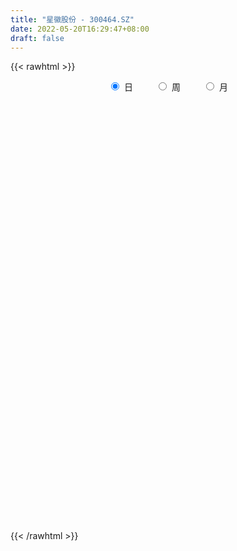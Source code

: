 ```yaml
---
title: "星徽股份 - 300464.SZ"
date: 2022-05-20T16:29:47+08:00
draft: false
---
```

{{< rawhtml >}}
    <div style="text-align: center">
        <label style="padding: 1rem;"><input style="margin-right: .5rem" type="radio" name="period" value="D" checked onclick="period_change(this)">日</label>
        <label style="padding: 1rem;"><input style="margin-right: .5rem" type="radio" name="period" value="W" onclick="period_change(this)">周</label>
        <label style="padding: 1rem;"><input style="margin-right: .5rem" type="radio" name="period" value="M" onclick="period_change(this)">月</label>
    </div>
    <div id="chart" style="height: 700px;"></div> 
    <script type="text/javascript">
        const D_v = [40426.05,35554.09,29021.0,36115.69,47760.44,37152.0,68217.59,32330.0,17977.0,28630.0,35648.0,125088.59,203458.88,190765.1,249721.92,312408.65,256262.39,196240.43,126791.97,119339.68,147076.0,98170.0,72836.0,81566.0,61381.9,62491.0,288006.92,217237.4,108459.0,85604.16,157961.0,110753.9,79134.34,64964.25,62112.28,56644.5,62821.92,40521.02,39549.67,69399.86,40196.3,333998.36,245698.13,142164.17,113803.89,85067.0,107429.0,69345.0,94027.13,60865.0,85901.43,159921.01,108648.04,77388.04,68729.0,67795.56,64045.0,74047.0,86052.58,94851.58,84033.5,86192.82,62891.17,64389.95,116699.8,149017.09,101930.74,112407.42,115144.5,97113.33,51263.0,45547.5,161447.42,81336.42,144243.5,96423.0,90787.0,109660.47,115315.5,139441.77,75101.48,55406.0,137844.97,87633.0,99939.88,110269.0,107275.95,82070.69,137339.92,96575.0,63847.39,82461.04,57292.5,39659.0,48891.0,92131.42,143581.04,67405.76,52632.0,29745.5,89827.0,198142.76,211073.87,102604.37,46165.0,101010.23,71942.05,160947.54,126871.5,70993.03,64681.5,55770.38,54237.0,65339.95,70012.38,61219.73,60892.66,77133.39,84929.01,51922.71,62776.71,44854.69,45770.36,56206.21,57676.98,75617.77,87252.36,70401.92,50616.0,56269.74,37455.9,32430.8,45521.9,68682.0,229783.54,122583.63,259061.61,471556.24,536422.35,438865.1,221526.55,158769.1,148186.55,114158.0,121616.0,106538.56,105983.91,110079.15,134989.0,80267.0,95212.14,75377.5,90834.0,56547.74,60967.5,72814.97,42614.5,43349.0,50143.5,50636.94,53184.06,76126.0,63947.0,51448.0,69177.0,73098.5,55372.0,40124.0,57900.0,56006.0,64048.99,101906.0,58784.0,71877.5,42107.0,51266.0,52581.49,44142.0,94822.0,75399.97,48396.0,59493.0,32511.99,36258.0,49202.0,28476.0,37715.4,46776.0,42378.0,33558.88,42553.0,37024.0,35903.0,56822.0,51555.0,41907.0,32056.0,32359.0,34012.0,33267.0,34182.06,56294.0,61772.07,61193.95,40433.0,39677.5,49728.0,65894.87,50305.6,44134.57,35834.0,40687.5,55542.07,124871.08,253298.26,397542.31,364436.01,247249.75,240181.54,173544.08,136799.57,125564.94,105039.51,78292.94,64187.0,223895.0,165923.0,122363.46,58761.95,49865.95,59150.0,63806.0,91417.0,84971.71,91120.65,75822.5,52244.5,204382.57,211729.22,229448.15,150175.5,114520.0,113016.5,103535.2,70381.5,109549.77,97457.2,122190.35,82752.15,132602.5]
const D_histogram = [0.0,0.0089025641,-0.0012632625,-0.0037698985,-0.0070603525,0.0020653552,-0.0266608168,-0.0381186222,-0.0456916436,-0.0357080001,-0.0164321239,0.061110307,0.167790781,0.2765870843,0.4897529626,0.6142293024,0.5906203812,0.55103092,0.5175416939,0.4144809013,0.2837591093,0.2057235106,0.1094492757,0.0193043473,-0.0980551948,-0.1986550653,-0.3666250514,-0.4918756006,-0.5622418572,-0.5804739913,-0.5471580987,-0.5209610666,-0.486010205,-0.4226845435,-0.3745628379,-0.3331723558,-0.3063457373,-0.2657430025,-0.227601095,-0.2033313019,-0.1649525754,0.0178414185,0.0683780797,0.1002218912,0.1165371255,0.1034913429,0.1126957755,0.1012834822,0.053065718,0.0294962463,0.0193532864,0.0410877636,0.0164753792,0.0106532456,-0.0111903701,-0.0355235903,-0.0326190979,-0.0388856899,-0.0109164548,0.0153718149,0.0385552015,0.0259423124,0.0202130207,0.0177761505,0.0404644946,0.0629411864,0.0673709049,0.0486161858,0.0621509753,0.0401898419,0.0308635516,0.0209406184,-0.0533396707,-0.0899139463,-0.1332796156,-0.1700286314,-0.1798948307,-0.1815568319,-0.1584303719,-0.1429543994,-0.1168046423,-0.097194712,-0.0461142087,-0.0034082461,0.0369231806,0.0703770156,0.0982441773,0.0992269536,0.1220102158,0.1135891668,0.1023850051,0.0712833044,0.0495997975,0.0297376564,0.0298594859,0.0430706155,0.0732677984,0.0791763469,0.0534166392,0.0511561592,0.0700082092,0.1009453655,0.0565569474,0.0105499396,-0.0143003753,-0.0519963923,-0.0796948328,-0.1250204129,-0.1621407614,-0.1694665857,-0.1739400916,-0.1632313337,-0.1553213166,-0.1505024967,-0.1258327586,-0.0973853992,-0.0665632434,-0.0510328876,-0.0138761167,0.0176887102,0.0478826783,0.0640382871,0.0704020643,0.0854506903,0.1011301181,0.1161524828,0.1411979604,0.1434493915,0.1462852212,0.1362417353,0.1285525439,0.1173436484,0.1125451058,0.111121306,0.1256739856,0.1128150328,0.1450950929,0.2725676136,0.3158315669,0.253549632,0.1871510373,0.1167591327,0.077282543,0.0431219433,0.0171766578,-0.0061275421,-0.0252643968,-0.0260504095,-0.0299119542,-0.028410636,-0.0439835795,-0.0706180859,-0.0630616363,-0.0585780614,-0.0663328563,-0.0818388957,-0.0858876462,-0.0791563091,-0.070307913,-0.0578834805,-0.0513951584,-0.029066988,-0.0100402939,0.000837159,-0.0086433595,-0.0042019335,-0.0091266981,-0.0017740977,0.0065105589,-0.0061295531,0.0045295731,-0.0122583638,-0.012794589,-0.0375488232,-0.0531248382,-0.0715831701,-0.1034808462,-0.1189197014,-0.1593381825,-0.1548573676,-0.1374327235,-0.1041990335,-0.0753247468,-0.0537156902,-0.0510724022,-0.043746059,-0.0375978803,-0.0209375772,-0.0119158274,0.0001687451,0.0231118073,0.0292691883,0.042385085,0.0341893944,0.0372384332,0.0349653848,0.0383304919,0.0449657183,0.0429894504,0.0349831056,0.0254517276,0.0026425966,-0.0298518101,-0.0385655391,-0.0331056664,-0.0355654085,-0.0497989502,-0.0341763654,-0.0171741983,0.0043077624,0.0274616329,0.0446434795,0.0526124885,0.072138352,0.1679192624,0.1784563157,0.2028899632,0.1806836098,0.1695634381,0.1413376266,0.1112059576,0.0671659392,0.0203930623,-0.0205818727,-0.0372207633,-0.0153130388,-0.0118400617,-0.0347547632,-0.0493157751,-0.0526597302,-0.0525067934,-0.0743011283,-0.0759927371,-0.1114093614,-0.1537282935,-0.1658958203,-0.1766562009,-0.1070721709,-0.0588183918,-0.016756835,0.0122368697,0.0263866966,0.0342598303,0.0434516363,0.0426782497,0.0566619722,0.049038669,0.0613455428,0.0604704112,0.072939111]
const D_fast = [0.0,0.0111282051,0.0006465629,-0.0028025478,-0.0078580898,0.0017839567,-0.0336074196,-0.0545948805,-0.0735908128,-0.0725341693,-0.0573663241,0.0354536836,0.1840818528,0.3620249272,0.6976290462,0.9756627115,1.0997088856,1.1978771544,1.2937733518,1.2943327845,1.2345507699,1.2079460488,1.1390341329,1.0537152912,0.9118419504,0.7615783136,0.5019520647,0.2537326153,0.0428058945,-0.1205447375,-0.2240183695,-0.3280616041,-0.4146132938,-0.4569587681,-0.502477772,-0.5443803788,-0.5941401946,-0.6199732105,-0.6387315767,-0.6652946091,-0.6681540265,-0.4808996779,-0.4132684968,-0.3563692126,-0.3109196968,-0.2980926438,-0.2607142672,-0.24680569,-0.2817570247,-0.2979524349,-0.3032570732,-0.2712506551,-0.2917441946,-0.2949030169,-0.319544225,-0.3527583428,-0.3580086249,-0.3739966393,-0.348756518,-0.3186252946,-0.2858031076,-0.2919304186,-0.2926064552,-0.2905992877,-0.25779482,-0.2195828316,-0.1983103868,-0.2049110595,-0.1758385261,-0.187752199,-0.1893626015,-0.19405038,-0.2816655868,-0.340718349,-0.4174039222,-0.4966600958,-0.5515000029,-0.598551212,-0.615032345,-0.6352949723,-0.6383463758,-0.6430351235,-0.6034831723,-0.5616292713,-0.5120670494,-0.4610189605,-0.4085907546,-0.3828012399,-0.3295154236,-0.309539181,-0.2951470914,-0.3084279661,-0.3177115235,-0.3301392506,-0.3225525495,-0.2985737661,-0.2500596336,-0.2243569984,-0.2367625463,-0.2262339864,-0.1898798841,-0.1337063865,-0.1639555677,-0.2073250907,-0.2357504994,-0.2864456145,-0.3340677632,-0.4106484465,-0.4883039853,-0.537996456,-0.5859549849,-0.6160540604,-0.6469743724,-0.6797811767,-0.6865696282,-0.6824686187,-0.6682872737,-0.6655151399,-0.6318273981,-0.5958403936,-0.5536757559,-0.5215105754,-0.4975462821,-0.4611349835,-0.4201730262,-0.3761125408,-0.3157675731,-0.2776537942,-0.2382466592,-0.2142297112,-0.1897807666,-0.17165375,-0.1483160161,-0.1219594895,-0.0759883134,-0.0606435081,0.0079103252,0.2035247493,0.3257465944,0.3268520674,0.3072412321,0.2660391107,0.2458831567,0.2225030428,0.2008519217,0.1760158363,0.1505628824,0.1432642674,0.1319247341,0.1263233934,0.099754555,0.0554655271,0.0472565677,0.0370956272,0.0127576182,-0.0232081452,-0.0487288071,-0.0617865473,-0.0705151295,-0.0725615671,-0.0789220346,-0.0638606112,-0.0473439905,-0.0362572479,-0.0478986063,-0.0445076637,-0.0517141028,-0.0448050268,-0.0348927305,-0.0490652308,-0.0372737113,-0.0571262392,-0.0608611116,-0.0950025516,-0.1238597762,-0.1602139005,-0.2179817882,-0.2631505688,-0.3434035955,-0.3776371225,-0.3945706593,-0.3873867276,-0.3773436276,-0.3691634936,-0.3792883061,-0.3828984776,-0.386149769,-0.3747238603,-0.3686810673,-0.3565543085,-0.3278332945,-0.3143586164,-0.2906464485,-0.2902947904,-0.2779361433,-0.2714678455,-0.2585201154,-0.2406434595,-0.2318723648,-0.2311329332,-0.2343013793,-0.2564498612,-0.2964072204,-0.3147623341,-0.317578878,-0.3289299723,-0.3556132515,-0.3485347581,-0.3358261406,-0.3132672393,-0.2832479605,-0.2549052441,-0.233783113,-0.1962226614,-0.0584619354,-0.0033108033,0.0718453351,0.0948098841,0.126080572,0.1331891671,0.1308589875,0.1036104539,0.0619358425,0.0158154394,-0.0101286421,0.0079508227,0.0084637844,-0.0231396079,-0.0500295636,-0.0665384512,-0.0795122127,-0.1198818297,-0.1405716227,-0.2038405874,-0.2845915929,-0.3382330748,-0.3931575056,-0.3503415183,-0.3167923371,-0.2789199891,-0.246867067,-0.2261205659,-0.2096824747,-0.1896277596,-0.1797315838,-0.1515823682,-0.1469460042,-0.1193027446,-0.1050602735,-0.0743567959]
const D_slow = [0.0,0.002225641,0.0019098254,0.0009673508,-0.0007977373,-0.0002813985,-0.0069466027,-0.0164762583,-0.0278991692,-0.0368261692,-0.0409342002,-0.0256566234,0.0162910718,0.0854378429,0.2078760835,0.3614334091,0.5090885044,0.6468462344,0.7762316579,0.8798518832,0.9507916606,1.0022225382,1.0295848571,1.034410944,1.0098971452,0.9602333789,0.8685771161,0.7456082159,0.6050477516,0.4599292538,0.3231397291,0.1928994625,0.0713969112,-0.0342742246,-0.1279149341,-0.211208023,-0.2877944574,-0.354230208,-0.4111304817,-0.4619633072,-0.5032014511,-0.4987410964,-0.4816465765,-0.4565911037,-0.4274568223,-0.4015839866,-0.3734100427,-0.3480891722,-0.3348227427,-0.3274486811,-0.3226103595,-0.3123384186,-0.3082195738,-0.3055562625,-0.308353855,-0.3172347525,-0.325389527,-0.3351109495,-0.3378400632,-0.3339971095,-0.3243583091,-0.317872731,-0.3128194758,-0.3083754382,-0.2982593146,-0.282524018,-0.2656812917,-0.2535272453,-0.2379895015,-0.227942041,-0.2202261531,-0.2149909985,-0.2283259161,-0.2508044027,-0.2841243066,-0.3266314645,-0.3716051721,-0.4169943801,-0.4566019731,-0.4923405729,-0.5215417335,-0.5458404115,-0.5573689637,-0.5582210252,-0.5489902301,-0.5313959762,-0.5068349318,-0.4820281934,-0.4515256395,-0.4231283478,-0.3975320965,-0.3797112704,-0.367311321,-0.3598769069,-0.3524120355,-0.3416443816,-0.323327432,-0.3035333453,-0.2901791855,-0.2773901457,-0.2598880934,-0.234651752,-0.2205125151,-0.2178750303,-0.2214501241,-0.2344492222,-0.2543729304,-0.2856280336,-0.3261632239,-0.3685298703,-0.4120148932,-0.4528227267,-0.4916530558,-0.52927868,-0.5607368696,-0.5850832194,-0.6017240303,-0.6144822522,-0.6179512814,-0.6135291038,-0.6015584342,-0.5855488625,-0.5679483464,-0.5465856738,-0.5213031443,-0.4922650236,-0.4569655335,-0.4211031856,-0.3845318803,-0.3504714465,-0.3183333105,-0.2889973984,-0.2608611219,-0.2330807955,-0.201662299,-0.1734585409,-0.1371847676,-0.0690428643,0.0099150275,0.0733024355,0.1200901948,0.149279978,0.1686006137,0.1793810995,0.183675264,0.1821433784,0.1758272792,0.1693146769,0.1618366883,0.1547340293,0.1437381345,0.126083613,0.1103182039,0.0956736886,0.0790904745,0.0586307506,0.037158839,0.0173697618,-0.0002072165,-0.0146780866,-0.0275268762,-0.0347936232,-0.0373036967,-0.0370944069,-0.0392552468,-0.0403057302,-0.0425874047,-0.0430309291,-0.0414032894,-0.0429356777,-0.0418032844,-0.0448678753,-0.0480665226,-0.0574537284,-0.070734938,-0.0886307305,-0.114500942,-0.1442308674,-0.184065413,-0.2227797549,-0.2571379358,-0.2831876941,-0.3020188808,-0.3154478034,-0.3282159039,-0.3391524187,-0.3485518887,-0.353786283,-0.3567652399,-0.3567230536,-0.3509451018,-0.3436278047,-0.3330315335,-0.3244841849,-0.3151745766,-0.3064332304,-0.2968506074,-0.2856091778,-0.2748618152,-0.2661160388,-0.2597531069,-0.2590924577,-0.2665554103,-0.276196795,-0.2844732116,-0.2933645638,-0.3058143013,-0.3143583927,-0.3186519423,-0.3175750017,-0.3107095934,-0.2995487236,-0.2863956014,-0.2683610134,-0.2263811978,-0.1817671189,-0.1310446281,-0.0858737257,-0.0434828661,-0.0081484595,0.0196530299,0.0364445147,0.0415427803,0.0363973121,0.0270921213,0.0232638616,0.0203038461,0.0116151553,-0.0007137885,-0.013878721,-0.0270054194,-0.0455807014,-0.0645788857,-0.092431226,-0.1308632994,-0.1723372545,-0.2165013047,-0.2432693474,-0.2579739454,-0.2621631541,-0.2591039367,-0.2525072625,-0.243942305,-0.2330793959,-0.2224098335,-0.2082443404,-0.1959846732,-0.1806482875,-0.1655306847,-0.1472959069]
const D_data = [['2021-05-11', 11.8579, 11.9874, 11.6686, 12.1369],['2021-05-12', 12.0173, 12.1269, 11.8081, 12.1568],['2021-05-13', 12.107, 11.8878, 11.838, 12.107],['2021-05-14', 11.9077, 11.9476, 11.8579, 11.9974],['2021-05-17', 11.7583, 11.9177, 11.4494, 11.9775],['2021-05-18', 11.838, 12.0871, 11.7583, 12.1469],['2021-05-19', 12.1369, 11.549, 11.3597, 12.1369],['2021-05-20', 11.3597, 11.6287, 11.2899, 11.7483],['2021-05-21', 11.5689, 11.5889, 11.539, 11.6785],['2021-05-24', 11.5091, 11.7782, 11.4394, 11.8579],['2021-05-25', 11.7583, 11.9476, 11.7184, 12.107],['2021-05-26', 12.0074, 12.954, 11.828, 13.0835],['2021-05-27', 12.8544, 13.9106, 12.7049, 14.3491],['2021-05-28', 14.1697, 14.7078, 14.0999, 14.8373],['2021-05-31', 15.0466, 17.2189, 14.3989, 17.6473],['2021-06-01', 16.8402, 17.5078, 16.5213, 19.431],['2021-06-02', 17.3384, 16.4715, 15.9633, 17.7071],['2021-06-03', 16.7206, 16.6409, 15.6644, 16.9897],['2021-06-04', 16.45, 17.05, 16.32, 17.12],['2021-06-07', 17.15, 16.3, 16.16, 17.3],['2021-06-08', 16.44, 15.73, 15.31, 16.47],['2021-06-09', 15.5, 16.16, 15.5, 16.38],['2021-06-10', 16.02, 15.73, 15.43, 16.03],['2021-06-11', 15.73, 15.5, 14.9, 15.84],['2021-06-15', 15.15, 14.71, 14.66, 15.2],['2021-06-16', 14.71, 14.35, 14.31, 15.06],['2021-06-17', 11.48, 12.68, 11.48, 12.75],['2021-06-18', 12.34, 12.19, 11.92, 12.56],['2021-06-21', 11.92, 12.02, 11.85, 12.34],['2021-06-22', 12.05, 12.05, 11.91, 12.15],['2021-06-23', 12.05, 12.34, 12.03, 12.92],['2021-06-24', 12.49, 12.02, 12.0, 12.55],['2021-06-25', 11.98, 11.91, 11.75, 12.01],['2021-06-28', 11.89, 12.17, 11.83, 12.26],['2021-06-29', 12.09, 11.95, 11.84, 12.17],['2021-06-30', 11.98, 11.8, 11.73, 12.08],['2021-07-01', 11.81, 11.51, 11.5, 11.9],['2021-07-02', 11.45, 11.59, 11.36, 11.65],['2021-07-05', 11.54, 11.52, 11.43, 11.6],['2021-07-06', 11.49, 11.28, 11.13, 11.49],['2021-07-07', 11.23, 11.41, 11.17, 11.46],['2021-07-08', 11.8, 13.69, 11.72, 13.69],['2021-07-09', 12.6, 12.63, 12.5, 13.13],['2021-07-12', 12.42, 12.62, 12.42, 12.75],['2021-07-13', 12.5, 12.58, 12.23, 12.63],['2021-07-14', 12.68, 12.25, 12.22, 12.7],['2021-07-15', 12.11, 12.55, 12.1, 12.66],['2021-07-16', 12.45, 12.32, 12.23, 12.55],['2021-07-19', 12.26, 11.71, 11.65, 12.32],['2021-07-20', 11.63, 11.81, 11.53, 11.96],['2021-07-21', 11.69, 11.86, 11.53, 11.89],['2021-07-22', 11.75, 12.27, 11.75, 12.85],['2021-07-23', 12.13, 11.66, 11.66, 12.2],['2021-07-26', 11.53, 11.78, 11.4, 11.9],['2021-07-27', 11.73, 11.46, 11.43, 11.83],['2021-07-28', 11.56, 11.24, 11.14, 11.72],['2021-07-29', 11.35, 11.45, 11.27, 11.57],['2021-07-30', 11.56, 11.25, 11.14, 11.56],['2021-08-02', 11.15, 11.67, 11.15, 11.8],['2021-08-03', 11.74, 11.75, 11.68, 12.1],['2021-08-04', 11.65, 11.82, 11.61, 11.9],['2021-08-05', 11.69, 11.38, 11.33, 11.81],['2021-08-06', 11.24, 11.39, 11.24, 11.5],['2021-08-09', 11.39, 11.38, 11.27, 11.47],['2021-08-10', 11.31, 11.73, 11.25, 11.75],['2021-08-11', 11.72, 11.85, 11.69, 12.29],['2021-08-12', 11.89, 11.71, 11.66, 12.13],['2021-08-13', 11.62, 11.39, 11.26, 11.68],['2021-08-16', 11.39, 11.79, 11.31, 11.95],['2021-08-17', 11.8, 11.33, 11.26, 11.82],['2021-08-18', 11.32, 11.4, 11.17, 11.45],['2021-08-19', 11.4, 11.33, 11.21, 11.41],['2021-08-20', 11.29, 10.25, 9.83, 11.29],['2021-08-23', 10.2, 10.33, 10.06, 10.36],['2021-08-24', 10.34, 9.9, 9.84, 10.35],['2021-08-25', 9.94, 9.6, 9.49, 9.94],['2021-08-26', 9.68, 9.62, 9.51, 9.86],['2021-08-27', 9.6, 9.49, 9.2, 9.62],['2021-08-30', 9.38, 9.66, 9.25, 9.72],['2021-08-31', 9.59, 9.48, 9.4, 9.99],['2021-09-01', 9.41, 9.55, 9.3, 9.6],['2021-09-02', 9.48, 9.43, 9.36, 9.57],['2021-09-03', 9.45, 9.88, 9.41, 9.88],['2021-09-06', 9.86, 9.93, 9.65, 9.97],['2021-09-07', 9.86, 10.06, 9.78, 10.2],['2021-09-08', 10.04, 10.14, 9.94, 10.22],['2021-09-09', 10.09, 10.23, 9.99, 10.38],['2021-09-10', 10.2, 9.98, 9.94, 10.24],['2021-09-13', 9.92, 10.34, 9.86, 10.39],['2021-09-14', 10.38, 10.02, 9.99, 10.38],['2021-09-15', 9.92, 9.96, 9.88, 10.08],['2021-09-16', 9.92, 9.61, 9.59, 10.06],['2021-09-17', 9.67, 9.58, 9.37, 9.67],['2021-09-22', 9.52, 9.47, 9.39, 9.56],['2021-09-23', 9.47, 9.64, 9.47, 9.77],['2021-09-24', 9.65, 9.82, 9.47, 9.98],['2021-09-27', 9.91, 10.15, 9.66, 10.33],['2021-09-28', 10.02, 9.96, 9.87, 10.14],['2021-09-29', 9.91, 9.52, 9.52, 9.92],['2021-09-30', 9.56, 9.74, 9.55, 9.8],['2021-10-08', 9.79, 10.06, 9.75, 10.17],['2021-10-11', 10.03, 10.38, 9.96, 10.6],['2021-10-12', 10.2, 9.43, 9.35, 10.31],['2021-10-13', 9.3, 9.16, 9.0, 9.37],['2021-10-14', 9.1, 9.2, 9.09, 9.24],['2021-10-15', 9.17, 8.81, 8.78, 9.24],['2021-10-18', 8.7, 8.67, 8.43, 8.73],['2021-10-19', 8.22, 8.13, 8.06, 8.34],['2021-10-20', 8.08, 7.85, 7.73, 8.08],['2021-10-21', 7.79, 7.92, 7.73, 7.94],['2021-10-22', 7.92, 7.73, 7.66, 7.93],['2021-10-25', 7.67, 7.74, 7.53, 7.77],['2021-10-26', 7.72, 7.56, 7.55, 7.8],['2021-10-27', 7.66, 7.36, 7.27, 7.7],['2021-10-28', 7.35, 7.5, 7.22, 7.56],['2021-10-29', 7.43, 7.52, 7.38, 7.68],['2021-11-01', 7.55, 7.56, 7.43, 7.67],['2021-11-02', 7.59, 7.36, 7.28, 7.73],['2021-11-03', 7.39, 7.66, 7.33, 7.69],['2021-11-04', 7.71, 7.69, 7.55, 7.72],['2021-11-05', 7.68, 7.78, 7.61, 7.85],['2021-11-08', 7.76, 7.69, 7.57, 7.79],['2021-11-09', 7.69, 7.6, 7.55, 7.73],['2021-11-10', 7.58, 7.75, 7.48, 7.76],['2021-11-11', 7.71, 7.84, 7.66, 7.91],['2021-11-12', 7.85, 7.93, 7.71, 8.04],['2021-11-15', 7.9, 8.2, 7.9, 8.24],['2021-11-16', 8.21, 8.04, 8.04, 8.29],['2021-11-17', 8.02, 8.12, 7.98, 8.21],['2021-11-18', 8.15, 8.0, 7.93, 8.15],['2021-11-19', 8.03, 8.04, 7.92, 8.12],['2021-11-22', 8.07, 8.0, 7.96, 8.1],['2021-11-23', 8.0, 8.09, 7.95, 8.13],['2021-11-24', 8.08, 8.17, 7.98, 8.29],['2021-11-25', 8.16, 8.47, 8.08, 8.93],['2021-11-26', 8.38, 8.2, 8.18, 8.56],['2021-11-29', 8.0, 8.9, 7.96, 9.12],['2021-11-30', 9.2, 10.68, 8.95, 10.68],['2021-12-01', 10.88, 10.32, 10.01, 10.99],['2021-12-02', 9.9, 9.18, 9.08, 9.98],['2021-12-03', 9.2, 8.97, 8.96, 9.31],['2021-12-06', 9.03, 8.69, 8.67, 9.05],['2021-12-07', 8.74, 8.88, 8.62, 8.89],['2021-12-08', 8.8, 8.82, 8.7, 8.92],['2021-12-09', 8.71, 8.81, 8.7, 9.04],['2021-12-10', 8.77, 8.74, 8.73, 9.0],['2021-12-13', 8.74, 8.69, 8.53, 8.81],['2021-12-14', 8.67, 8.87, 8.58, 8.92],['2021-12-15', 9.1, 8.82, 8.8, 9.2],['2021-12-16', 8.82, 8.88, 8.73, 8.94],['2021-12-17', 8.84, 8.62, 8.6, 8.88],['2021-12-20', 8.56, 8.34, 8.34, 8.67],['2021-12-21', 8.37, 8.68, 8.35, 8.76],['2021-12-22', 8.72, 8.64, 8.57, 8.72],['2021-12-23', 8.6, 8.44, 8.4, 8.64],['2021-12-24', 8.42, 8.23, 8.1, 8.43],['2021-12-27', 8.23, 8.26, 8.12, 8.31],['2021-12-28', 8.28, 8.34, 8.19, 8.36],['2021-12-29', 8.35, 8.35, 8.2, 8.45],['2021-12-30', 8.32, 8.4, 8.3, 8.45],['2021-12-31', 8.4, 8.33, 8.32, 8.49],['2022-01-04', 8.32, 8.57, 8.3, 8.62],['2022-01-05', 8.48, 8.62, 8.43, 8.66],['2022-01-06', 8.6, 8.59, 8.54, 8.67],['2022-01-07', 8.41, 8.33, 8.31, 8.58],['2022-01-10', 8.33, 8.48, 8.06, 8.49],['2022-01-11', 8.48, 8.35, 8.34, 8.6],['2022-01-12', 8.35, 8.5, 8.35, 8.51],['2022-01-13', 8.44, 8.55, 8.44, 8.63],['2022-01-14', 8.58, 8.27, 8.25, 8.58],['2022-01-17', 8.32, 8.55, 8.31, 8.59],['2022-01-18', 8.5, 8.18, 8.14, 8.55],['2022-01-19', 8.2, 8.32, 8.18, 8.42],['2022-01-20', 8.35, 7.92, 7.9, 8.38],['2022-01-21', 7.9, 7.88, 7.76, 8.02],['2022-01-24', 7.86, 7.69, 7.66, 7.93],['2022-01-25', 7.65, 7.3, 7.3, 7.73],['2022-01-26', 7.32, 7.27, 7.17, 7.45],['2022-01-27', 6.74, 6.67, 6.6, 6.92],['2022-01-28', 6.75, 6.98, 6.73, 7.1],['2022-02-07', 7.12, 7.05, 6.92, 7.2],['2022-02-08', 7.05, 7.25, 6.96, 7.25],['2022-02-09', 7.25, 7.25, 7.2, 7.31],['2022-02-10', 7.27, 7.2, 7.12, 7.27],['2022-02-11', 7.18, 6.94, 6.9, 7.19],['2022-02-14', 6.9, 6.94, 6.85, 7.06],['2022-02-15', 6.99, 6.88, 6.81, 7.0],['2022-02-16', 6.94, 7.0, 6.89, 7.03],['2022-02-17', 7.05, 6.91, 6.88, 7.09],['2022-02-18', 6.87, 6.95, 6.8, 6.99],['2022-02-21', 6.98, 7.14, 6.93, 7.17],['2022-02-22', 7.07, 6.98, 6.97, 7.16],['2022-02-23', 7.0, 7.1, 6.98, 7.16],['2022-02-24', 7.06, 6.83, 6.74, 7.16],['2022-02-25', 6.85, 6.94, 6.85, 7.19],['2022-02-28', 6.98, 6.86, 6.72, 7.05],['2022-03-01', 6.79, 6.92, 6.79, 6.94],['2022-03-02', 6.89, 6.98, 6.82, 7.02],['2022-03-03', 7.02, 6.88, 6.86, 7.02],['2022-03-04', 6.88, 6.77, 6.76, 6.9],['2022-03-07', 6.77, 6.69, 6.61, 6.77],['2022-03-08', 6.67, 6.41, 6.3, 6.72],['2022-03-09', 6.43, 6.09, 5.9, 6.49],['2022-03-10', 6.28, 6.21, 6.19, 6.43],['2022-03-11', 6.11, 6.31, 6.07, 6.33],['2022-03-14', 6.31, 6.15, 6.15, 6.37],['2022-03-15', 6.15, 5.88, 5.85, 6.2],['2022-03-16', 5.95, 6.18, 5.9, 6.19],['2022-03-17', 6.3, 6.22, 6.2, 6.34],['2022-03-18', 6.24, 6.33, 6.2, 6.35],['2022-03-21', 6.3, 6.44, 6.3, 6.45],['2022-03-22', 6.44, 6.46, 6.3, 6.52],['2022-03-23', 6.44, 6.41, 6.37, 6.7],['2022-03-24', 6.42, 6.64, 6.31, 6.95],['2022-03-25', 6.88, 7.97, 6.7, 7.97],['2022-03-28', 7.81, 7.3, 7.21, 7.91],['2022-03-29', 7.35, 7.7, 7.1, 7.81],['2022-03-30', 7.37, 7.26, 7.13, 7.48],['2022-03-31', 7.26, 7.44, 7.05, 7.45],['2022-04-01', 7.26, 7.24, 7.12, 7.69],['2022-04-06', 7.14, 7.16, 7.1, 7.3],['2022-04-07', 7.08, 6.86, 6.86, 7.19],['2022-04-08', 6.85, 6.62, 6.62, 6.95],['2022-04-11', 6.62, 6.46, 6.38, 6.78],['2022-04-12', 6.46, 6.59, 6.31, 6.62],['2022-04-13', 6.65, 7.07, 6.45, 7.35],['2022-04-14', 7.17, 6.9, 6.78, 7.22],['2022-04-15', 6.75, 6.5, 6.4, 6.85],['2022-04-18', 6.41, 6.47, 6.21, 6.52],['2022-04-19', 6.45, 6.52, 6.4, 6.65],['2022-04-20', 6.46, 6.51, 6.44, 6.72],['2022-04-21', 6.46, 6.12, 6.07, 6.5],['2022-04-22', 6.08, 6.24, 5.96, 6.45],['2022-04-25', 6.1, 5.63, 5.62, 6.25],['2022-04-26', 5.58, 5.21, 5.1, 5.67],['2022-04-27', 5.13, 5.29, 4.91, 5.32],['2022-04-28', 5.25, 5.08, 5.01, 5.28],['2022-04-29', 5.04, 6.1, 5.04, 6.1],['2022-05-05', 5.89, 6.05, 5.78, 6.08],['2022-05-06', 5.82, 6.15, 5.75, 6.44],['2022-05-09', 5.92, 6.14, 5.92, 6.22],['2022-05-10', 6.11, 6.05, 6.03, 6.28],['2022-05-11', 6.17, 6.02, 6.02, 6.34],['2022-05-12', 5.98, 6.08, 5.95, 6.3],['2022-05-13', 6.13, 5.98, 5.93, 6.15],['2022-05-16', 5.99, 6.21, 5.99, 6.27],['2022-05-17', 6.16, 5.97, 5.8, 6.18],['2022-05-18', 6.05, 6.25, 5.93, 6.26],['2022-05-19', 6.09, 6.14, 5.99, 6.19],['2022-05-20', 6.15, 6.37, 6.15, 6.44]]
const W_v = [58690.03,71716.89,35609.41,7499.58,70103.54,56856.34,61856.27,67570.35,113651.91,76647.51,77111.6,79635.85,39100.19,85742.83,67534.9,69472.19,37893.46,71157.45,127711.64,172447.0,60790.76,313094.62,153913.92,108541.3,71916.08,67371.68,70273.83,76984.66,70401.92,79183.5,80512.63,182175.85,78347.62,102021.99,71335.35,76916.01,73668.92,52463.32,63556.14,176125.32,135954.64,245911.44,145187.91,59284.31,59962.27,67665.18,68127.61,63620.33,49126.94,21444.0,13083.91,69729.93,5239.0,131545.59,1080314.03,335378.02,316315.37,243109.06,141342.31,307656.68,148743.91,128959.38,126010.58,315332.26,194351.71,133238.91,396039.24,142206.6,214048.95,447911.76,365700.3100000001,173425.1,187917.5,492981.4,267652.34,465690.09,201231.21,233080.4,115497.14,88437.46,95960.18,125205.52,273077.46,304426.68,307967.04,326256.64,231614.48,158211.42,130400.44,183321.63,171306.92,110782.94,41430.68,219145.14,480972.66,284359.1,138658.46,139839.41,162154.75,124805.6,75663.82,71564.96,117484.94,86513.26,75812.0,77522.13,181822.39,89620.67,91118.07,100087.5,97252.5,246228.42,260946.54,283944.53,64845.35,233017.57,818971.11,328906.21,342226.18,332324.63,397379.88,514710.19,277321.16,381654.02,369373.6,583286.7200000001,613584.1800000001,668411.63,509050.06,654200.9399999999,320137.81,385690.9,491192.8,647667.88,816468.1900000001,689283.79,440109.19,294968.13,281120.1,250651.39,388995.3700000001,264777.0,168396.0,158651.39,118318.62,119800.82,133283.6,149583.01,156541.66,128960.12,226595.82,212701.91,536127.16,1284185.99,1553646.9099999999,1071130.3799999999,729017.09,1034388.73,586651.0,711019.42,801027.8500000001,683036.02,652767.9299999999,581443.8900000001,415400.45,133776.9,66546.0,678210.1699999999,528511.79,464069.11,669968.62,674390.6000000001,436497.9,283750.54,249162.63,355537.51,162284.02,167012.73,178497.09,158658.99,139354.43,127443.38,112826.07,156784.08,82986.59,73328.6,209743.37,569365.62,322027.83,209965.28,240078.37,178523.62,150366.16,162114.27,412913.5699999999,600221.0,110495.35,205374.3,203437.03,583590.5699999999,1141425.3600000001,518987.68,629117.22,541912.4,287063.97,728842.3200000001,517809.06,509362.61,352004.6,414021.65,544445.0,470515.75,522450.39,523109.72,487188.52,437515.85,180681.42,293364.3,89827.0,658996.23,495435.62,306579.44,337654.48,280126.01,301995.92,499001.87,1927431.8499999999,649268.21,526531.2,356541.71,239928.0,260698.0,282500.5,338723.49,318211.46,225860.99,188904.28,223857.0,173601.0,253875.08,249740.54,510232.91,1422953.6900000002,367404.02,654661.3999999999,323000.9,508541.93,441177.37,551628.7,544551.97]
const W_histogram = [0.0,-0.0358144729,-0.0361942626,-0.0444284857,-0.0118060787,-0.0294084832,-0.0027195131,0.0314858132,0.0660165858,0.0893712295,0.0879555859,-0.0038933904,-0.0464303364,-0.1619227503,-0.3204841224,-0.4234798371,-0.4896807095,-0.5225786021,-0.3525956979,-0.3783834877,-0.4228603673,-0.3513369533,-0.2974026464,-0.279259316,-0.2461793606,-0.1960653031,-0.201808522,-0.2518969225,-0.2464571059,-0.1989933555,-0.1158712372,-0.0226930193,0.0214819425,0.0817877271,0.0617962023,0.1021557859,0.0694781696,0.0701791905,0.1294612315,0.1766325769,0.2720053702,0.2897727355,0.2125066768,0.1606282445,0.1131417733,0.0472886613,0.013651861,-0.1021659531,-0.2051404694,-0.2437260142,-0.2280224178,-0.1691307792,-0.1136321099,0.112479656,0.1684415674,0.1138075231,0.0662765847,0.0091371884,-0.02392758,0.0002624435,0.0092347686,-0.0221103203,-0.0145672985,0.0352779643,-0.0254367791,-0.0525244589,0.0105106728,0.0446862137,0.1661380824,0.2093610259,0.1932398256,0.1832321482,0.2150135609,0.2449661729,0.2211706449,0.2149035225,0.171508997,0.1521594384,0.1214130622,0.093065384,0.0580309211,0.0646714346,0.1095542621,0.1650827353,0.2277745475,0.276644894,0.2865309309,0.2872185746,0.3016293125,0.2847228414,0.2452657003,0.204536797,0.1691022374,0.1510749421,0.0650612093,0.0221886372,-0.0084863286,-0.0658499501,-0.0970386819,-0.1068063899,-0.1200634535,-0.1149788575,-0.1179562797,-0.1123197258,-0.1120449443,-0.136338966,-0.1252381601,-0.095408016,-0.0526577972,-0.025379662,0.0034455034,0.0903953618,0.2058535927,0.2594789108,0.2873471641,0.4521601243,0.4414082667,0.3838889096,0.3326373448,0.3232041085,0.2716079105,0.314901035,0.2986037795,0.2899174154,0.3148202571,0.3347832607,0.4078763206,0.3770235086,0.3253138908,0.3110725025,0.2118438608,-0.0065995497,-0.0491862387,-0.0561752558,-0.0662232304,-0.0598397217,-0.2237999692,-0.3258088715,-0.3494509736,-0.3963881428,-0.5062992161,-0.5995556333,-0.6666539113,-0.6757205024,-0.6489321284,-0.6185177373,-0.6257609156,-0.6011752109,-0.5275405106,-0.4535748332,-0.3374325565,-0.1934987697,0.3346704288,1.1896840176,1.2653152948,1.396942537,1.7672444715,1.8325575773,1.5172286618,1.4107293314,1.3433695821,0.9766960766,0.4368677257,0.0224921425,-0.3602680391,-0.6050298444,-0.6918490745,-0.7072533768,-0.699638061,-0.7088376038,-0.4784639479,-0.3740980422,-0.3126268355,-0.3441453795,-0.4283333469,-0.4205879465,-0.45895874,-0.5269994284,-0.5395435602,-0.5885512552,-0.6736764468,-0.6527074065,-0.7467197148,-0.841950184,-0.7898492418,-0.7023029077,-0.6215982374,-0.4564237477,-0.4672305439,-0.4735078056,-0.4119434563,-0.4125283802,-0.4174006396,-0.3944929667,-0.3481188597,-0.2161771546,-0.1425944068,-0.1116621936,-0.0961106658,0.1311366728,0.429292097,0.5068919809,0.3287096131,0.1921668252,0.0858900241,0.0907508248,0.0786550245,0.0340497838,-0.0127166542,-0.0232574159,-0.019421526,-0.0794835842,-0.1520152146,-0.1548235166,-0.1319376196,-0.1257549324,-0.0892356745,-0.0558347078,-0.0004848355,-0.0344719731,-0.1117445846,-0.1563208785,-0.147716402,-0.1129135773,-0.0658099107,-0.0101246895,0.0869720237,0.1409187971,0.1716908056,0.1687021138,0.1755956901,0.1815399236,0.1823346947,0.1583848127,0.0872729544,0.0450129622,0.0261403889,0.0215799957,0.0159692516,-0.0085492272,-0.0129814446,0.0988225643,0.1261471374,0.1058216655,0.0883632064,0.064481066,0.0453357822,0.0421851225,0.0350887116,0.0615491033]
const W_fast = [0.0,-0.0447680912,-0.0541964465,-0.073537791,-0.0438669037,-0.068821429,-0.0428123371,-0.0007355576,0.0502993615,0.0959968125,0.1165700654,0.0237477415,-0.0303967886,-0.18636989,-0.4250522927,-0.6339179667,-0.8225390165,-0.9860815596,-0.9042475799,-1.0246312416,-1.1748232131,-1.1911340373,-1.2115503921,-1.2632218906,-1.2916867753,-1.2905890437,-1.3467843931,-1.4598470241,-1.5160214841,-1.5183060726,-1.4641517636,-1.3766468005,-1.3271013531,-1.2463486367,-1.2508911109,-1.1849925809,-1.2003006548,-1.1820548362,-1.0904074874,-0.9990779977,-0.8357038619,-0.7454933126,-0.7696327021,-0.7813540733,-0.8005551012,-0.8545860479,-0.884809883,-1.0261691854,-1.180428819,-1.2799458674,-1.3212478754,-1.3046389316,-1.2775482898,-1.0233166098,-0.9252443066,-0.9514264702,-0.9823882624,-1.0372433616,-1.076290025,-1.0520343906,-1.0407533734,-1.0776260423,-1.0737248451,-1.0150600912,-1.0821340294,-1.122352824,-1.0566900241,-1.0113429298,-0.8483565405,-0.7527933404,-0.7206045844,-0.6848042247,-0.5992694218,-0.5080752666,-0.4765781334,-0.4291193751,-0.4296366513,-0.4109463504,-0.411339461,-0.4164207932,-0.4369475259,-0.4141391537,-0.3418677607,-0.2450686037,-0.1254331546,-0.0074015846,0.074117185,0.1466094724,0.2364275384,0.2907017776,0.3125610616,0.3229663575,0.3298073574,0.3495487976,0.279800367,0.2424749543,0.2096784064,0.1358522973,0.080403895,0.0439345896,0.0006616626,-0.0229984558,-0.0554649479,-0.0779083255,-0.10564478,-0.1640235432,-0.1842322774,-0.1782541372,-0.1486683677,-0.1277351481,-0.0980486068,0.011500092,0.1784217211,0.296916767,0.3966218113,0.6744748026,0.7740750117,0.8125278819,0.8444356534,0.9158034441,0.9321092238,1.054127607,1.1124812964,1.1762742861,1.2798821922,1.383541011,1.5586031509,1.6220062161,1.651625071,1.7151518083,1.6688841318,1.4487908339,1.3939075853,1.3728747542,1.3462709719,1.3376945503,1.1177843105,0.9343231903,0.8233183447,0.6772841398,0.4407982626,0.197652937,-0.0361088188,-0.2141055355,-0.3495501935,-0.4737652368,-0.637448644,-0.7631567421,-0.8214071694,-0.8608352003,-0.8290510627,-0.7334919684,-0.1216551627,1.0307794306,1.4227395315,1.9036024079,2.7157154602,3.2391679604,3.3031462103,3.5493292128,3.817811859,3.6953123727,3.2647009532,2.8559484057,2.3831212142,1.9871019479,1.7273204492,1.5351028026,1.3678086032,1.1813996594,1.2921573284,1.3029987235,1.2863132213,1.1687583325,0.9774870283,0.8800854422,0.7269749636,0.5271844181,0.3797543963,0.1836088875,-0.0699354159,-0.2121432272,-0.4928354642,-0.7985534793,-0.9439148476,-1.0319442404,-1.1066391295,-1.0555705767,-1.1831850088,-1.3078392219,-1.3492607368,-1.4529777557,-1.562200175,-1.6379157437,-1.6785713517,-1.6006739352,-1.5627397891,-1.5597231243,-1.568199263,-1.3081677562,-0.9026893077,-0.6983664286,-0.7943713931,-0.8828724748,-0.9676767698,-0.9401282629,-0.9325603071,-0.9686531018,-1.0185987034,-1.0349538191,-1.0359733106,-1.1159062649,-1.2264416989,-1.26795588,-1.278054388,-1.3033104339,-1.2891000946,-1.2696578049,-1.2144291414,-1.2570342724,-1.36224303,-1.4458995435,-1.4742241675,-1.4676497371,-1.4369985482,-1.3838444994,-1.2650047802,-1.1758283076,-1.1021335976,-1.062946761,-1.0121542622,-0.9608250478,-0.914446603,-0.8988002818,-0.9480939016,-0.9791006532,-0.9914381293,-0.9906035236,-0.9922219548,-1.0188777404,-1.0265553189,-0.8900456689,-0.8311843115,-0.825054367,-0.8204220245,-0.8281838984,-0.8359952366,-0.8285996157,-0.8269238487,-0.7850761812]
const W_slow = [0.0,-0.0089536182,-0.0180021839,-0.0291093053,-0.032060825,-0.0394129458,-0.0400928241,-0.0322213708,-0.0157172243,0.006625583,0.0286144795,0.0276411319,0.0160335478,-0.0244471398,-0.1045681704,-0.2104381296,-0.332858307,-0.4635029575,-0.551651882,-0.6462477539,-0.7519628457,-0.839797084,-0.9141477457,-0.9839625746,-1.0455074148,-1.0945237406,-1.1449758711,-1.2079501017,-1.2695643782,-1.319312717,-1.3482805263,-1.3539537812,-1.3485832956,-1.3281363638,-1.3126873132,-1.2871483668,-1.2697788244,-1.2522340267,-1.2198687189,-1.1757105746,-1.1077092321,-1.0352660482,-0.982139379,-0.9419823178,-0.9136968745,-0.9018747092,-0.898461744,-0.9240032322,-0.9752883496,-1.0362198532,-1.0932254576,-1.1355081524,-1.1639161799,-1.1357962659,-1.093685874,-1.0652339933,-1.0486648471,-1.04638055,-1.052362445,-1.0522968341,-1.049988142,-1.055515722,-1.0591575467,-1.0503380556,-1.0566972503,-1.0698283651,-1.0672006969,-1.0560291435,-1.0144946229,-0.9621543664,-0.91384441,-0.8680363729,-0.8142829827,-0.7530414395,-0.6977487783,-0.6440228976,-0.6011456484,-0.5631057888,-0.5327525232,-0.5094861772,-0.4949784469,-0.4788105883,-0.4514220228,-0.410151339,-0.3532077021,-0.2840464786,-0.2124137459,-0.1406091022,-0.0652017741,0.0059789362,0.0672953613,0.1184295606,0.1607051199,0.1984738555,0.2147391578,0.2202863171,0.2181647349,0.2017022474,0.1774425769,0.1507409794,0.1207251161,0.0919804017,0.0624913318,0.0344114003,0.0064001643,-0.0276845772,-0.0589941173,-0.0828461213,-0.0960105705,-0.1023554861,-0.1014941102,-0.0788952698,-0.0274318716,0.0374378561,0.1092746471,0.2223146782,0.3326667449,0.4286389723,0.5117983085,0.5925993356,0.6605013133,0.739226572,0.8138775169,0.8863568707,0.965061935,1.0487577502,1.1507268303,1.2449827075,1.3263111802,1.4040793058,1.457040271,1.4553903836,1.4430938239,1.42905001,1.4124942024,1.3975342719,1.3415842797,1.2601320618,1.1727693184,1.0736722827,0.9470974787,0.7972085703,0.6305450925,0.4616149669,0.2993819348,0.1447525005,-0.0116877284,-0.1619815311,-0.2938666588,-0.4072603671,-0.4916185062,-0.5399931987,-0.4563255915,-0.1589045871,0.1574242366,0.5066598709,0.9484709888,1.4066103831,1.7859175485,2.1385998814,2.4744422769,2.7186162961,2.8278332275,2.8334562631,2.7433892533,2.5921317922,2.4191695236,2.2423561794,2.0674466642,1.8902372632,1.7706212762,1.6770967657,1.5989400568,1.512903712,1.4058203752,1.3006733886,1.1859337036,1.0541838465,0.9192979565,0.7721601427,0.603741031,0.4405641793,0.2538842506,0.0433967046,-0.1540656058,-0.3296413327,-0.4850408921,-0.599146829,-0.715954465,-0.8343314164,-0.9373172804,-1.0404493755,-1.1447995354,-1.2434227771,-1.330452492,-1.3844967806,-1.4201453823,-1.4480609307,-1.4720885972,-1.439304429,-1.3319814047,-1.2052584095,-1.1230810062,-1.0750393,-1.0535667939,-1.0308790877,-1.0112153316,-1.0027028856,-1.0058820492,-1.0116964032,-1.0165517847,-1.0364226807,-1.0744264843,-1.1131323635,-1.1461167684,-1.1775555015,-1.1998644201,-1.2138230971,-1.2139443059,-1.2225622992,-1.2504984454,-1.289578665,-1.3265077655,-1.3547361598,-1.3711886375,-1.3737198099,-1.3519768039,-1.3167471047,-1.2738244033,-1.2316488748,-1.1877499523,-1.1423649714,-1.0967812977,-1.0571850945,-1.0353668559,-1.0241136154,-1.0175785182,-1.0121835193,-1.0081912064,-1.0103285132,-1.0135738743,-0.9888682332,-0.9573314489,-0.9308760325,-0.9087852309,-0.8926649644,-0.8813310188,-0.8707847382,-0.8620125603,-0.8466252845]
const W_data = [['2017-01-13', 18.2065, 17.5271, 17.4385, 18.4429],['2017-01-20', 17.5271, 16.9659, 15.863, 17.7044],['2017-01-26', 16.956, 17.281, 16.7295, 17.4976],['2017-02-03', 17.2908, 17.1234, 16.9363, 17.5764],['2017-02-10', 17.281, 17.6748, 17.084, 17.921],['2017-02-17', 17.6945, 17.0643, 16.9363, 17.921],['2017-02-24', 16.9856, 17.6256, 16.9462, 17.8718],['2017-03-03', 17.7142, 17.8915, 17.3991, 17.9801],['2017-03-10', 17.8619, 18.1179, 17.7142, 19.2011],['2017-03-17', 18.0195, 18.1967, 17.8915, 18.5118],['2017-03-24', 18.1179, 18.0195, 17.5271, 18.2262],['2017-03-31', 18.0195, 16.6705, 16.0107, 18.1081],['2017-04-07', 16.7492, 16.9068, 16.5621, 17.2317],['2017-04-14', 16.9068, 15.479, 15.3608, 16.9068],['2017-04-21', 15.4987, 13.9922, 13.7854, 15.4987],['2017-04-28', 13.9429, 13.6574, 12.7121, 13.9429],['2017-05-05', 13.6968, 13.2537, 12.8499, 13.8838],['2017-05-12', 13.2635, 12.9386, 12.3182, 13.5687],['2017-05-19', 12.9189, 15.4298, 12.6235, 15.4987],['2017-05-26', 15.0261, 12.9878, 12.1607, 15.8926],['2017-06-02', 13.1847, 12.141, 11.4123, 13.4112],['2017-06-09', 11.8948, 13.2438, 11.8948, 14.6913],['2017-06-16', 13.0764, 12.9779, 12.6924, 13.746],['2017-06-23', 12.9976, 12.3576, 12.0917, 13.165],['2017-06-30', 12.3773, 12.3278, 12.0906, 12.4955],['2017-07-07', 12.3377, 12.4366, 12.2586, 12.6442],['2017-07-14', 12.4366, 11.537, 11.4777, 12.4366],['2017-07-21', 11.4085, 10.4792, 10.0936, 11.4974],['2017-07-28', 10.4594, 10.6769, 10.2913, 11.2008],['2017-08-04', 10.6967, 10.9834, 10.4891, 11.3689],['2017-09-29', 12.0807, 11.4678, 11.4183, 12.0807],['2017-10-13', 11.4974, 11.8237, 11.3689, 12.6145],['2017-10-20', 11.794, 11.3887, 11.0427, 11.794],['2017-10-27', 11.359, 11.7248, 11.1514, 11.9917],['2017-11-03', 11.7248, 10.6967, 10.5879, 11.8138],['2017-11-10', 10.7757, 11.3887, 10.6472, 11.5963],['2017-11-17', 11.3689, 10.3803, 10.3408, 11.7643],['2017-11-24', 10.4396, 10.5879, 10.1035, 10.8548],['2017-12-01', 10.578, 11.3887, 10.5385, 11.448],['2017-12-08', 11.4085, 11.4777, 11.1316, 12.0412],['2017-12-15', 11.4777, 12.486, 11.1712, 12.486],['2017-12-22', 12.664, 11.8929, 11.6457, 12.7431],['2017-12-29', 11.7446, 10.5978, 10.2024, 11.8138],['2018-01-05', 10.5583, 10.578, 10.4891, 10.9636],['2018-01-12', 10.578, 10.3408, 10.1134, 10.667],['2018-01-19', 10.2419, 9.7377, 9.3917, 10.321],['2018-01-26', 9.7674, 9.7674, 9.194, 10.0738],['2018-02-02', 9.7674, 8.1658, 7.9582, 9.7674],['2018-02-09', 8.0868, 7.4738, 7.1377, 8.1164],['2018-02-14', 7.4639, 7.5727, 7.4244, 8.1065],['2018-02-23', 7.7605, 7.8495, 7.7012, 7.889],['2018-03-02', 7.8297, 8.2746, 7.8297, 8.8677],['2018-03-09', 8.2944, 8.2647, 8.2153, 8.3636],['2018-07-20', 9.0951, 11.0031, 9.0951, 11.0031],['2018-07-27', 11.5963, 9.5894, 9.5202, 12.4564],['2018-08-03', 9.6784, 8.1658, 8.0472, 9.6784],['2018-08-10', 8.1263, 7.8989, 7.3156, 8.8579],['2018-08-17', 7.7012, 7.375, 7.3354, 8.3833],['2018-08-24', 7.4244, 7.2761, 7.2069, 7.6221],['2018-08-31', 7.3552, 7.8099, 7.2959, 8.5613],['2018-09-07', 7.7111, 7.5628, 7.3354, 7.8693],['2018-09-14', 7.543, 6.8411, 6.7521, 7.5727],['2018-09-21', 6.8411, 7.0982, 6.6632, 7.1772],['2018-09-28', 7.0982, 7.6419, 7.0191, 8.3734],['2018-10-12', 7.3453, 6.0799, 5.7932, 7.3947],['2018-10-19', 6.2183, 6.0799, 5.7339, 6.6039],['2018-10-26', 6.2282, 7.1377, 6.159, 7.7605],['2018-11-02', 6.8708, 6.9103, 6.594, 7.0685],['2018-11-09', 7.6023, 8.3636, 7.6023, 8.3636],['2018-11-16', 8.3636, 7.8396, 7.7111, 8.4822],['2018-11-23', 7.8099, 7.197, 7.0784, 8.2647],['2018-11-30', 7.1179, 7.2267, 6.9004, 7.721],['2018-12-07', 7.4145, 7.8495, 7.1278, 7.8495],['2018-12-14', 7.8099, 8.067, 7.6221, 8.2548],['2018-12-21', 8.2153, 7.4936, 7.286, 8.2548],['2018-12-28', 7.6122, 7.7111, 7.4639, 8.7985],['2019-01-04', 7.8594, 7.1772, 6.9202, 7.9582],['2019-01-11', 7.2366, 7.3552, 7.029, 7.5628],['2019-01-18', 7.3552, 7.108, 6.9993, 7.5035],['2019-01-25', 7.108, 6.9894, 6.9597, 7.3156],['2019-02-01', 7.0685, 6.7225, 6.327, 7.108],['2019-02-15', 6.7521, 7.1476, 6.7521, 7.2464],['2019-02-22', 7.0784, 7.7704, 7.0784, 7.8791],['2019-03-01', 7.7605, 8.2252, 7.7605, 8.413],['2019-03-08', 8.3833, 8.7392, 8.2252, 9.0951],['2019-03-15', 8.8381, 9.0259, 8.7491, 10.1134],['2019-03-22', 9.0655, 8.8875, 8.7096, 9.4807],['2019-03-29', 8.6107, 9.0062, 8.5514, 9.1742],['2019-04-04', 9.0655, 9.4411, 9.016, 9.7377],['2019-04-12', 9.5795, 9.2731, 9.1149, 9.7179],['2019-04-19', 9.2928, 9.0556, 8.9864, 9.7377],['2019-04-26', 9.0852, 9.016, 8.6799, 9.5202],['2019-04-30', 9.0951, 9.0457, 8.6997, 9.0951],['2019-05-10', 8.8183, 9.2731, 8.2153, 9.4411],['2019-05-17', 9.1149, 8.2548, 8.2252, 9.8662],['2019-05-24', 8.156, 8.5119, 7.8989, 9.3423],['2019-05-31', 8.4624, 8.502, 8.1658, 8.8579],['2019-06-06', 8.4723, 7.9286, 7.5233, 8.6008],['2019-06-14', 7.8495, 7.978, 7.7506, 8.2746],['2019-06-21', 7.9483, 8.0769, 7.8396, 8.1955],['2019-06-28', 8.1461, 7.8989, 7.8198, 8.156],['2019-07-05', 8.1065, 8.0274, 7.9385, 8.2845],['2019-07-12', 8.0571, 7.8495, 7.6221, 8.3438],['2019-07-19', 7.8396, 7.8791, 7.7111, 8.3042],['2019-07-26', 7.8791, 7.7407, 7.6814, 7.9978],['2019-08-02', 7.7111, 7.2662, 7.1674, 7.8297],['2019-08-09', 7.2563, 7.5628, 6.8312, 7.6715],['2019-08-16', 7.7506, 7.8099, 7.4145, 7.8594],['2019-08-23', 7.8099, 8.0966, 7.7704, 8.2252],['2019-08-30', 7.9978, 8.0472, 7.632, 8.3042],['2019-09-06', 8.067, 8.1955, 7.9483, 8.2746],['2019-09-12', 8.235, 9.2632, 8.1461, 9.2928],['2019-09-20', 9.2533, 10.2814, 9.0062, 10.4989],['2019-09-27', 10.3605, 10.1529, 9.2533, 10.8647],['2019-09-30', 10.232, 10.2814, 9.9948, 10.4693],['2019-10-11', 10.4001, 12.8419, 10.1134, 12.8419],['2019-10-18', 13.3461, 11.4579, 10.9043, 13.7218],['2019-10-25', 11.448, 11.0723, 10.6275, 11.448],['2019-11-01', 10.9735, 11.2107, 10.6967, 11.5172],['2019-11-08', 11.2107, 11.9126, 11.0822, 12.1598],['2019-11-15', 11.8335, 11.5469, 10.3803, 12.051],['2019-11-22', 11.4974, 13.0495, 11.4974, 13.267],['2019-11-29', 13.1978, 12.7332, 12.4564, 13.3758],['2019-12-06', 13.1583, 13.1187, 12.8914, 14.0085],['2019-12-13', 13.1484, 13.959, 12.1598, 13.959],['2019-12-20', 14.3841, 14.4237, 13.6625, 15.353],['2019-12-27', 14.1864, 15.7978, 13.2868, 17.8442],['2020-01-03', 15.1849, 15.0959, 14.483, 16.1636],['2020-01-10', 14.6807, 15.0762, 14.5522, 15.4518],['2020-01-17', 15.0762, 15.8176, 14.9378, 17.5477],['2020-01-23', 15.8176, 14.8587, 14.5621, 16.4701],['2020-02-07', 13.3758, 12.7925, 12.0412, 13.3758],['2020-02-14', 12.7529, 14.4731, 12.6145, 14.7104],['2020-02-21', 15.8176, 14.9476, 14.1963, 15.9165],['2020-02-28', 14.74, 15.0168, 14.1864, 16.4404],['2020-03-06', 14.9279, 15.3629, 14.7005, 16.5195],['2020-03-13', 14.9279, 12.8815, 12.2982, 15.1552],['2020-03-20', 13.1484, 12.9012, 11.4183, 13.2967],['2020-03-27', 12.6047, 13.445, 12.5849, 13.8305],['2020-04-03', 13.1484, 12.8222, 12.5552, 13.5933],['2020-04-10', 13.01, 11.3887, 11.2008, 13.4944],['2020-04-17', 11.3392, 10.7263, 10.5286, 11.3392],['2020-04-24', 10.7263, 10.2122, 10.1628, 10.8944],['2020-04-30', 10.2814, 10.2716, 9.2533, 10.4594],['2020-05-08', 10.0837, 10.2913, 10.0442, 10.578],['2020-05-15', 10.3111, 10.0145, 9.975, 10.4693],['2020-05-22', 10.0244, 9.1149, 9.0457, 10.1035],['2020-05-29', 9.1446, 9.0556, 8.8579, 9.6586],['2020-06-05', 9.0852, 9.451, 9.0852, 9.6487],['2020-06-12', 9.5103, 9.4115, 8.848, 9.54],['2020-06-19', 9.3719, 10.0742, 9.2928, 10.6821],['2020-06-24', 10.0244, 10.8415, 9.8152, 10.8415],['2020-07-03', 11.559, 17.468, 11.559, 17.468],['2020-07-10', 18.9129, 25.8881, 18.315, 26.6554],['2020-07-17', 25.918, 19.6303, 18.9328, 26.207],['2020-07-24', 20.1485, 22.0119, 19.421, 24.4532],['2020-07-31', 20.4374, 27.7415, 20.1285, 27.7415],['2020-08-07', 28.8974, 26.7152, 25.6091, 30.2925],['2020-08-14', 26.1671, 22.8389, 22.0517, 29.1266],['2020-08-21', 23.9151, 25.7685, 21.6232, 27.3031],['2020-08-28', 26.9045, 27.2233, 24.214, 29.5949],['2020-09-04', 27.4226, 23.5962, 22.829, 28.459],['2020-09-11', 23.6062, 19.9292, 18.604, 24.4731],['2020-09-18', 20.4275, 19.5008, 18.7634, 20.9257],['2020-09-25', 19.6104, 17.9961, 17.8267, 20.3677],['2020-09-30', 18.4146, 18.016, 17.5676, 18.4146],['2020-10-09', 18.3847, 18.9328, 18.2253, 19.2218],['2020-10-16', 19.2815, 19.3214, 18.0459, 22.0019],['2020-10-23', 19.3214, 19.3314, 18.1356, 21.0254],['2020-10-30', 18.9328, 18.8331, 18.5342, 20.4773],['2020-11-06', 18.7833, 22.2211, 18.1256, 22.7991],['2020-11-13', 22.1015, 21.4538, 21.0054, 24.8219],['2020-11-20', 22.0218, 21.3243, 20.288, 22.3407],['2020-11-27', 21.4239, 20.1983, 19.73, 21.9022],['2020-12-04', 20.3777, 19.1221, 18.9328, 20.8958],['2020-12-11', 19.2018, 19.9193, 19.0823, 21.4239],['2020-12-18', 19.9093, 19.0823, 18.9427, 19.989],['2020-12-25', 18.9826, 18.1854, 18.036, 19.2616],['2020-12-31', 18.1854, 18.3748, 16.631, 18.5641],['2021-01-08', 18.3349, 17.4182, 16.9996, 18.7435],['2021-01-15', 17.1491, 16.1925, 15.8338, 17.6374],['2021-01-22', 16.2423, 16.89, 16.2423, 17.3185],['2021-01-29', 16.6907, 14.7377, 14.4487, 17.0694],['2021-02-05', 14.7377, 13.5917, 13.5818, 15.6046],['2021-02-10', 13.8508, 14.658, 13.1732, 14.7975],['2021-02-19', 14.9469, 14.8473, 14.2793, 15.1861],['2021-02-26', 14.8473, 14.6281, 13.4921, 15.2459],['2021-03-05', 14.6281, 15.8438, 13.801, 16.5213],['2021-03-12', 15.7242, 13.5917, 13.5021, 16.043],['2021-03-19', 13.6216, 13.1134, 12.6551, 13.8708],['2021-03-26', 13.1035, 13.6316, 12.9341, 14.0999],['2021-04-02', 13.5021, 12.5455, 12.3262, 13.811],['2021-04-09', 12.5754, 11.9874, 11.9675, 12.7348],['2021-04-16', 11.9575, 11.8878, 11.2102, 12.0273],['2021-04-23', 11.8878, 11.8878, 11.6686, 12.6152],['2021-04-30', 11.8878, 13.0238, 11.8579, 13.6814],['2021-05-07', 12.8843, 12.5056, 11.8579, 13.1932],['2021-05-14', 12.3761, 11.9476, 11.6686, 12.4757],['2021-05-21', 11.7583, 11.5889, 11.2899, 12.1469],['2021-05-28', 11.5091, 14.7078, 11.4394, 14.8373],['2021-06-04', 15.0466, 17.05, 14.3989, 19.431],['2021-06-11', 17.15, 15.5, 14.9, 17.3],['2021-06-18', 15.15, 12.19, 11.48, 15.2],['2021-06-25', 11.92, 11.91, 11.75, 12.92],['2021-07-02', 11.89, 11.59, 11.36, 12.26],['2021-07-09', 11.54, 12.63, 11.13, 13.69],['2021-07-16', 12.42, 12.32, 12.1, 12.75],['2021-07-23', 12.26, 11.66, 11.53, 12.85],['2021-07-30', 11.53, 11.25, 11.14, 11.9],['2021-08-06', 11.15, 11.39, 11.15, 12.1],['2021-08-13', 11.39, 11.39, 11.25, 12.29],['2021-08-20', 11.39, 10.25, 9.83, 11.95],['2021-08-27', 10.2, 9.49, 9.2, 10.36],['2021-09-03', 9.38, 9.88, 9.25, 9.99],['2021-09-10', 9.86, 9.98, 9.65, 10.38],['2021-09-17', 9.92, 9.58, 9.37, 10.39],['2021-09-24', 9.52, 9.82, 9.39, 9.98],['2021-09-30', 9.91, 9.74, 9.52, 10.33],['2021-10-08', 9.79, 10.06, 9.75, 10.17],['2021-10-15', 10.03, 8.81, 8.78, 10.6],['2021-10-22', 8.7, 7.73, 7.66, 8.73],['2021-10-29', 7.67, 7.52, 7.22, 7.8],['2021-11-05', 7.55, 7.78, 7.28, 7.85],['2021-11-12', 7.76, 7.93, 7.48, 8.04],['2021-11-19', 7.9, 8.04, 7.9, 8.29],['2021-11-26', 8.07, 8.2, 7.95, 8.93],['2021-12-03', 8.0, 8.97, 7.96, 10.99],['2021-12-10', 9.03, 8.74, 8.62, 9.05],['2021-12-17', 8.74, 8.62, 8.53, 9.2],['2021-12-24', 8.56, 8.23, 8.1, 8.76],['2021-12-31', 8.23, 8.33, 8.12, 8.49],['2022-01-07', 8.32, 8.33, 8.3, 8.67],['2022-01-14', 8.33, 8.27, 8.06, 8.63],['2022-01-21', 8.32, 7.88, 7.76, 8.59],['2022-01-28', 7.86, 6.98, 6.6, 7.93],['2022-02-11', 7.12, 6.94, 6.9, 7.31],['2022-02-18', 6.9, 6.95, 6.8, 7.09],['2022-02-25', 6.98, 6.94, 6.74, 7.19],['2022-03-04', 6.98, 6.77, 6.72, 7.05],['2022-03-11', 6.77, 6.31, 5.9, 6.77],['2022-03-18', 6.31, 6.33, 5.85, 6.37],['2022-03-25', 6.3, 7.97, 6.3, 7.97],['2022-04-01', 7.81, 7.24, 7.05, 7.91],['2022-04-08', 7.14, 6.62, 6.62, 7.3],['2022-04-15', 6.62, 6.5, 6.31, 7.35],['2022-04-22', 6.41, 6.24, 5.96, 6.72],['2022-04-29', 6.1, 6.1, 4.91, 6.25],['2022-05-06', 5.89, 6.15, 5.75, 6.44],['2022-05-13', 5.92, 5.98, 5.92, 6.34],['2022-05-20', 5.99, 6.37, 5.8, 6.44]]
const M_v = [164253.87,1266041.7399999998,1377626.6899999999,865570.46,673896.77,738612.3699999999,729034.0100000002,701606.9900000001,326832.36,375688.79,151672.57,396049.9,2037353.7899999998,1519066.5099999995,504410.8300000001,605994.51,1072580.0299999998,367639.72,227325.0500000001,217269.01,393663.94,261850.11,424904.63,692561.6000000001,295984.51,68231.08,80512.63,391555.8099999999,288675.9799999999,723432.7199999999,299892.7000000001,134529.85,42860.93,1332227.5900000001,1223433.47,719046.13,865836.4600000001,1201086.1200000001,1414241.3299999998,713336.46,664421.5,1083207.6699999997,637242.61,1123135.3599999999,502463.5800000001,391366.66,500179.26,953217.34,1678671.9500000004,1566184.9799999997,2255386.7399999998,1844312.2200000002,2341019.77,1805064.2100000002,1131888.1499999999,520986.05,808249.1900000001,5090657.8500000006,3266943.5099999998,2332568.6800000002,1737337.0699999998,2104104.6600000001,1072996.98,538282.8699999999,522842.6400000001,1468999.7200000002,1376576.0,1352619.1699999999,2765441.7699999996,2211361.5299999998,2206190.0599999996,1667102.54,1550838.29,2149396.1299999999,2969083.1200000006,1200133.45,680529.27,2394952.1399999997,2027152.3299999998,1537358.0399999998]
const M_histogram = [0.0,0.1078709972,0.2104697898,-0.0593314135,0.0507765801,0.3291456991,0.5503819954,0.363739675,0.0578267315,0.1117441006,0.1666102841,0.3434894396,0.2757031987,0.3135907955,0.2516258563,0.2447495106,0.2659182238,0.1420840712,0.0120794646,-0.0584563063,-0.1670531397,-0.4266580914,-0.6192883661,-0.7527892487,-0.9081616017,-0.9383203446,-0.8768202518,-0.793793326,-0.7143291283,-0.6547794551,-0.6888324195,-0.6974437309,-0.659675194,-0.5283338772,-0.4954376931,-0.4453426168,-0.4220462841,-0.3489252765,-0.2368916131,-0.2212538524,-0.066990651,0.1037742785,0.2258458919,0.2732650725,0.266994167,0.2450944593,0.2638235337,0.4193665633,0.5708037957,0.7432303058,0.956561685,1.0515779773,1.0726213885,0.9365065953,0.5983734031,0.2780499666,0.3222472637,1.2651632313,1.7327574983,1.3601400427,1.0967160634,0.9588310959,0.6795575277,0.2198264536,-0.1042962463,-0.4501975873,-0.6309761884,-0.4582385787,-0.6854776492,-0.839217941,-1.0147761044,-1.0629435005,-1.1845849601,-0.9998629529,-0.9821581305,-1.0040083591,-0.9687214377,-0.8525915794,-0.8124653394,-0.7174819672]
const M_fast = [0.0,0.1348387464,0.2900549866,0.0054209298,0.1282230685,0.4888786123,0.8477104074,0.7520030058,0.4605467452,0.5424001394,0.6389188939,0.9016704094,0.9028099681,1.0190952637,1.0200367887,1.0743478206,1.1619960898,1.0736829549,0.9466982145,0.861548367,0.7111882486,0.3449187742,-0.0025335922,-0.3242317869,-0.7066445403,-0.9713833693,-1.1290883395,-1.2445097452,-1.3436278296,-1.4477730201,-1.6540340894,-1.8370063336,-1.9641565951,-1.9648987477,-2.0558619869,-2.1171025647,-2.1993178031,-2.2134281146,-2.1606173545,-2.2002930569,-2.0627775182,-1.8660690191,-1.6875359327,-1.5718004839,-1.5113228477,-1.4719489406,-1.3872639828,-1.1268793124,-0.8327411311,-0.4745070445,-0.022035244,0.3358755426,0.6250743009,0.7230861565,0.5345463151,0.2837353703,0.4084944833,1.6677012587,2.5684849003,2.5359024554,2.5466574919,2.6484802984,2.5390961121,2.1343216514,1.7841248899,1.3256741521,0.9871515039,1.045329469,0.6467209861,0.2831762091,-0.1460759804,-0.4599792516,-0.8777669512,-0.9430106823,-1.1708453925,-1.4436977109,-1.6505911489,-1.7476091854,-1.9105992804,-1.9949864]
const M_slow = [0.0,0.0269677493,0.0795851967,0.0647523434,0.0774464884,0.1597329132,0.297328412,0.3882633308,0.4027200137,0.4306560388,0.4723086098,0.5581809697,0.6271067694,0.7055044683,0.7684109324,0.82959831,0.896077866,0.9315988838,0.9346187499,0.9200046733,0.8782413884,0.7715768655,0.616754774,0.4285574618,0.2015170614,-0.0330630247,-0.2522680877,-0.4507164192,-0.6292987013,-0.792993565,-0.9652016699,-1.1395626026,-1.3044814011,-1.4365648704,-1.5604242937,-1.6717599479,-1.777271519,-1.8645028381,-1.9237257414,-1.9790392045,-1.9957868672,-1.9698432976,-1.9133818246,-1.8450655565,-1.7783170147,-1.7170433999,-1.6510875165,-1.5462458757,-1.4035449267,-1.2177373503,-0.9785969291,-0.7157024347,-0.4475470876,-0.2134204388,-0.063827088,0.0056854037,0.0862472196,0.4025380274,0.835727402,1.1757624127,1.4499414285,1.6896492025,1.8595385844,1.9144951978,1.8884211362,1.7758717394,1.6181276923,1.5035680476,1.3321986353,1.1223941501,0.868700124,0.6029642489,0.3068180089,0.0568522706,-0.188687262,-0.4396893518,-0.6818697112,-0.8950176061,-1.0981339409,-1.2775044327]
const M_data = [['2015-06-30', 5.2909, 14.3239, 5.2909, 16.4819],['2015-07-31', 14.375, 16.0142, 8.9151, 16.1164],['2015-08-31', 16.1164, 16.6549, 12.5393, 19.375],['2015-09-30', 14.9882, 11.6038, 10.967, 15.7154],['2015-10-30', 12.1266, 15.9395, 11.9104, 16.6431],['2015-11-30', 15.6761, 19.2728, 15.3302, 23.7146],['2015-12-31', 19.1431, 20.2987, 17.1777, 22.7987],['2016-01-29', 20.0708, 15.6958, 14.1706, 20.1179],['2016-02-29', 15.4678, 13.0896, 13.0896, 17.2877],['2016-03-31', 13.1132, 17.044, 12.7752, 17.7476],['2016-04-29', 17.2484, 17.5275, 16.8868, 18.6478],['2016-06-30', 19.2807, 19.9646, 19.2807, 23.5377],['2016-07-29', 19.9686, 17.5271, 17.3499, 27.2852],['2016-08-31', 17.3302, 19.1026, 16.7689, 22.3422],['2016-09-30', 19.0337, 18.1179, 17.5271, 19.0829],['2016-10-31', 18.3838, 18.9352, 18.1967, 20.2645],['2016-11-30', 19.0041, 19.654, 18.7087, 21.643],['2016-12-30', 19.6737, 17.8521, 17.3696, 20.2744],['2017-01-26', 18.0195, 17.281, 15.863, 18.8072],['2017-02-28', 17.2908, 17.596, 16.9363, 17.921],['2017-03-31', 17.6551, 16.6705, 16.0107, 19.2011],['2017-04-28', 16.7492, 13.6574, 12.7121, 17.2317],['2017-05-31', 13.6968, 12.9484, 12.1607, 15.8926],['2017-06-30', 12.8007, 12.3278, 11.4123, 14.6913],['2017-07-31', 12.3377, 10.6472, 10.0936, 12.6442],['2017-08-31', 10.6472, 10.9834, 10.5583, 11.3689],['2017-09-29', 12.0807, 11.4678, 11.4183, 12.0807],['2017-10-31', 11.4974, 11.4085, 11.0427, 12.6145],['2017-11-30', 11.3689, 11.1218, 10.1035, 11.7643],['2017-12-29', 11.1316, 10.5978, 10.2024, 12.7431],['2018-01-31', 10.5583, 8.8282, 8.67, 10.9636],['2018-02-28', 8.8282, 8.324, 7.1377, 8.9172],['2018-03-30', 8.8677, 8.2647, 8.2153, 8.8677],['2018-07-31', 9.0951, 9.2236, 9.0951, 12.4564],['2018-08-31', 9.2731, 7.8099, 7.2069, 9.2928],['2018-09-28', 7.7111, 7.6419, 6.6632, 8.3734],['2018-10-31', 7.3453, 6.9103, 5.7339, 7.7605],['2018-11-30', 7.6023, 7.2267, 6.9004, 8.4822],['2018-12-28', 7.4145, 7.7111, 7.1278, 8.7985],['2019-01-31', 7.8594, 6.3864, 6.327, 7.9582],['2019-02-28', 6.3962, 8.1856, 6.3369, 8.413],['2019-03-29', 8.2548, 9.0062, 8.1362, 10.1134],['2019-04-30', 9.0655, 9.0457, 8.6799, 9.7377],['2019-05-31', 8.8183, 8.502, 7.8989, 9.8662],['2019-06-28', 8.4723, 7.8989, 7.5233, 8.6008],['2019-07-31', 8.1065, 7.5826, 7.5529, 8.3438],['2019-08-30', 7.5826, 8.0472, 6.8312, 8.3042],['2019-09-30', 8.067, 10.2814, 7.9483, 10.8647],['2019-10-31', 10.4001, 11.2503, 10.1134, 13.7218],['2019-11-29', 11.2008, 12.7332, 10.3803, 13.3758],['2019-12-31', 13.1583, 14.8191, 12.1598, 17.8442],['2020-01-23', 15.1157, 14.8587, 14.5522, 17.5477],['2020-02-28', 13.3758, 15.0168, 12.0412, 16.4404],['2020-03-31', 14.9279, 13.4944, 11.4183, 16.5195],['2020-04-30', 13.356, 10.2716, 9.2533, 13.5933],['2020-05-29', 10.0837, 9.0556, 8.8579, 10.578],['2020-06-30', 9.0852, 13.1234, 8.848, 13.1234],['2020-07-31', 14.4387, 27.7415, 14.4387, 27.7415],['2020-08-31', 28.8974, 26.9045, 21.6232, 30.2925],['2020-09-30', 27.323, 18.016, 17.5676, 28.2995],['2020-10-30', 18.3847, 18.8331, 18.0459, 22.0019],['2020-11-30', 18.7833, 20.3677, 18.1256, 24.8219],['2020-12-31', 20.3179, 18.3748, 16.631, 21.4239],['2021-01-29', 18.3349, 14.7377, 14.4487, 18.7435],['2021-02-26', 14.7377, 14.6281, 13.1732, 15.6046],['2021-03-31', 14.6281, 12.5754, 12.3561, 16.5213],['2021-04-30', 12.5853, 13.0238, 11.2102, 13.6814],['2021-05-31', 12.8843, 17.2189, 11.2899, 17.6473],['2021-06-30', 16.8402, 11.8, 11.48, 19.431],['2021-07-30', 11.81, 11.25, 11.13, 13.69],['2021-08-31', 11.15, 9.48, 9.2, 12.29],['2021-09-30', 9.41, 9.74, 9.3, 10.39],['2021-10-29', 9.79, 7.52, 7.22, 10.6],['2021-11-30', 7.55, 10.68, 7.28, 10.68],['2021-12-31', 10.88, 8.33, 8.1, 10.99],['2022-01-28', 8.32, 6.98, 6.6, 8.67],['2022-02-28', 7.12, 6.86, 6.72, 7.31],['2022-03-31', 6.79, 7.44, 5.85, 7.97],['2022-04-29', 7.26, 6.1, 4.91, 7.69],['2022-05-31', 5.89, 6.37, 5.75, 6.44]]
        const D_a = [null,12.1568,null,null,null,null,null,11.2899,null,null,null,null,null,null,null,19.431,null,null,null,null,null,null,null,null,null,null,11.48,null,null,null,null,null,null,12.26,null,null,null,null,null,11.13,null,null,null,null,null,null,null,null,null,null,null,12.85,null,null,null,null,null,null,null,null,null,null,11.24,null,null,null,null,null,11.95,null,null,null,null,null,null,null,null,9.2,null,null,null,null,null,null,null,null,10.38,null,null,null,null,null,9.37,null,null,null,null,null,null,null,null,10.6,null,null,null,null,null,null,null,null,null,null,null,null,7.22,null,null,null,null,null,null,null,null,null,null,null,null,null,null,null,null,null,null,null,null,null,null,null,10.99,null,null,null,null,null,null,null,null,null,null,null,null,null,null,null,null,8.1,null,null,null,null,null,null,null,8.67,null,null,null,null,null,null,null,null,null,null,null,null,null,null,6.6,null,null,null,7.31,null,null,null,null,null,null,null,null,null,null,null,null,null,null,null,null,null,null,null,null,null,null,null,5.85,null,null,null,null,null,null,null,7.97,null,null,null,null,null,null,null,null,null,null,null,null,null,null,null,null,null,null,null,null,4.91,null,null,null,null,null,null,null,null,null,6.27,null,null,null,null]
const W_a = [null,15.863,null,null,null,null,null,null,19.2011,null,null,null,null,null,null,null,null,null,null,null,11.4123,null,null,null,null,12.6442,null,null,null,null,null,null,null,null,null,null,null,10.1035,null,null,null,12.7431,null,null,null,null,null,null,7.1377,null,null,null,null,null,12.4564,null,null,null,null,null,null,null,null,null,null,5.7339,null,null,null,null,null,null,null,null,null,null,null,null,null,null,null,null,null,null,null,10.1134,null,null,null,null,null,null,null,null,null,null,null,null,null,null,null,null,null,null,null,null,6.8312,null,null,null,null,null,null,null,null,null,13.7218,null,null,null,10.3803,null,null,null,null,null,17.8442,null,null,null,null,null,null,null,null,null,null,null,null,null,null,null,null,null,null,null,null,null,null,8.848,null,null,null,null,null,null,null,30.2925,null,null,null,null,null,null,null,17.5676,null,null,null,null,null,24.8219,null,null,null,null,null,null,null,null,null,null,null,null,null,null,null,null,null,null,null,null,null,11.2102,null,null,null,null,null,null,19.431,null,null,null,null,null,null,null,null,null,null,null,9.2,null,null,null,null,null,null,null,null,null,null,null,null,null,10.99,null,null,null,null,null,null,null,null,null,null,null,null,null,null,null,null,null,null,null,4.91,null,null,null]
const M_a = [null,null,null,null,null,null,null,null,null,null,null,null,27.2852,null,null,null,null,null,null,null,null,null,null,null,10.0936,null,null,null,null,12.7431,null,null,null,null,null,null,5.7339,null,null,null,null,null,null,null,null,null,null,null,null,null,17.8442,null,null,null,null,null,8.848,null,null,null,null,24.8219,null,null,null,null,null,null,null,null,null,null,7.22,null,null,null,null,null,null,null]
        const D_b = [[{ coord: ['2021-05-12', 12.1568] }, { coord: ['2021-08-16', 11.48] }],[{ coord: ['2021-08-27', 10.38] }, { coord: ['2021-12-01', 9.37] }],[{ coord: ['2022-01-27', 7.31] }, { coord: ['2022-03-25', 6.6] }]]
const W_b = [[{ coord: ['2017-06-02', 12.6442] }, { coord: ['2018-07-27', 11.4123] }],[{ coord: ['2018-10-19', 10.1134] }, { coord: ['2019-10-18', 6.8312] }],[{ coord: ['2019-10-18', 13.7218] }, { coord: ['2020-06-12', 10.3803] }],[{ coord: ['2020-08-07', 24.8219] }, { coord: ['2021-06-04', 17.5676] }]]
const M_b = [[{ coord: ['2016-07-29', 12.7431] }, { coord: ['2020-11-30', 10.0936] }]]
    </script>
{{< /rawhtml >}}